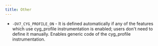 ```yaml
---
title: Other
---
```


- `-DV7_CYG_PROFILE_ON` - It is defined automatically if any of the features
  which use cyg_profile instrumentation is enabled; users don't need to define
  it manually. Enables generic code of the cyg_profile instrumentation.
